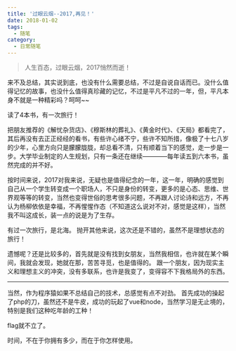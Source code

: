 ```yaml
---
title: '过眼云烟--2017,再见！'
date: 2018-01-02
tags:
  - 随笔
category:
  - 日常随笔
---
```

> 人生百态，过眼云烟，2017悄然而逝！

来不及总结，其实说到底，也没有什么需要总结，不过是自说自话而已。没什么值得记忆的故事，也没什么值得真珍藏的记忆，不过是平凡不过的一年，但，平凡本身不就是一种精彩吗？呵呵~~
<!-- more -->

读了4本书，有一次旅行！

把朋友推荐的《解忧杂货店》、《穆斯林的葬礼》、《黄金时代》、《天局》都看完了，其后再没有去正正经经的看书，有些许心绪不宁，些许不知所措，像极了十七八岁的少年，心里方向只是朦朦胧胧，却总看不清，只有顺着当下的感觉，走一步是一步。大学毕业制定的人生规划，只有一条还在继续————每年读五到六本书，虽然完成的并不好。

按时间来说，2017对我来说，无疑也是值得纪念的一年，这一年，明确的感觉到自己从一个学生转变成一个职场人，不只是身份的转变，更多的是心态、思维、世界观等等的转变，当然也变得世俗的思考很多问题，不再跟人讨论诗和远方，不再认为杨柳依依是幸福，不再惺惺作态（不知道这么说对不对，感觉是这样），当然我不叫这成长，装一点的说是为了生存。

有过一次旅行，是北海。
抛开其他来说，这次还是不错的，虽然不是理想状态的旅行！

遗憾呢？还是比较多的，首先就是没有找到女朋友，当然我相信，也许就在某个瞬间，我就会发现，她就在那，苦苦寻觅，也是值得的。
跟一个朋友，因为现实主义和理想主义的冲突，没有多联系，也许是我变了，变得容不下我格局外的东西。

---

当然，作为程序猿如果不总结自己的技术，总感觉有点不对劲。
首先成功的操起了php的刀，虽然还不是牛皮，成功的玩起了vue和node，当然学习是无止境的，特别是我们这种吃年龄的工种！

flag就不立了。

时间，不在于你拥有多少，而在于你怎样使用。
